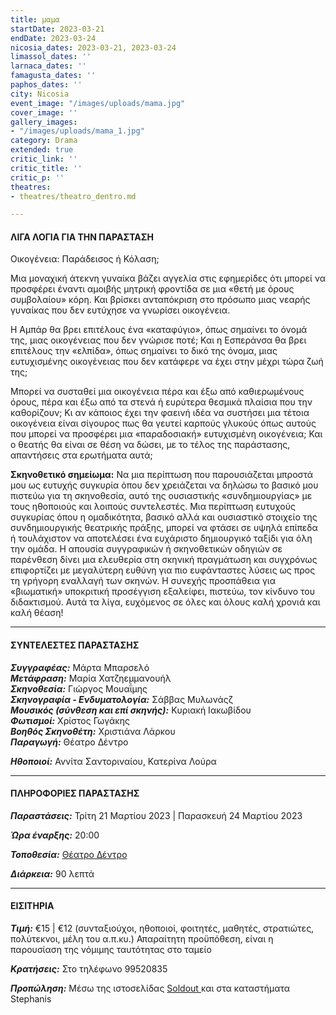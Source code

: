 ```yaml
---
title: μαμα
startDate: 2023-03-21
endDate: 2023-03-24
nicosia_dates: 2023-03-21, 2023-03-24
limassol_dates: ''
larnaca_dates: ''
famagusta_dates: ''
paphos_dates: ''
city: Nicosia
event_image: "/images/uploads/mama.jpg"
cover_image: ''
gallery_images:
- "/images/uploads/mama_1.jpg"
category: Drama
extended: true
critic_link: ''
critic_title: ''
critic_p: ''
theatres:
- theatres/theatro_dentro.md

---
```

#### ΛΙΓΑ ΛΟΓΙΑ ΓΙΑ ΤΗΝ ΠΑΡΑΣΤΑΣΗ

Οικογένεια: Παράδεισος ή Κόλαση;

Μια μοναχική άτεκνη γυναίκα βάζει αγγελία στις εφημερίδες ότι μπορεί να προσφέρει έναντι αμοιβής μητρική φροντίδα σε μια «θετή με όρους συμβολαίου» κόρη. Και βρίσκει ανταπόκριση στο πρόσωπο μιας νεαρής γυναίκας που δεν ευτύχησε να γνωρίσει οικογένεια.

Η Αμπάρ θα βρει επιτέλους ένα «καταφύγιο», όπως σημαίνει το όνομά της, μιας οικογένειας που δεν γνώρισε ποτέ; Και η Εσπεράνσα θα βρει επιτέλους την «ελπίδα», όπως σημαίνει το δικό της όνομα, μιας ευτυχισμένης οικογένειας που δεν κατάφερε να έχει στην μέχρι τώρα ζωή της;

Μπορεί να συσταθεί μια οικογένεια πέρα και έξω από καθιερωμένους όρους, πέρα και έξω από τα στενά ή ευρύτερα θεσμικά πλαίσια που την καθορίζουν; Κι αν κάποιος έχει την φαεινή ιδέα να συστήσει μια τέτοια οικογένεια είναι σίγουρος πως θα γευτεί καρπούς γλυκούς όπως αυτούς που μπορεί να προσφέρει μια «παραδοσιακή» ευτυχισμένη οικογένεια; Και ο θεατής θα είναι σε θέση να δώσει, με το τέλος της παράστασης, απαντήσεις στα ερωτήματα αυτά;

**Σκηνοθετικό σημείωμα:** Να μια περίπτωση που παρουσιάζεται μπροστά μου ως ευτυχής συγκυρία όπου δεν χρειάζεται να δηλώσω το βασικό μου πιστεύω για τη σκηνοθεσία, αυτό της ουσιαστικής «συνδημιουργίας» με τους ηθοποιούς και λοιπούς συντελεστές. Μια περίπτωση ευτυχούς συγκυρίας όπου η ομαδικότητα, βασικό αλλά και ουσιαστικό στοιχείο της συνδημιουργικής θεατρικής πράξης, μπορεί να φτάσει σε υψηλά επίπεδα ή τουλάχιστον να αποτελέσει ένα ευχάριστο δημιουργικό ταξίδι για όλη την ομάδα. Η απουσία συγγραφικών ή σκηνοθετικών οδηγιών σε παρένθεση δίνει μια ελευθερία στη σκηνική πραγμάτωση και συγχρόνως επιφορτίζει με μεγαλύτερη ευθύνη για πιο ευφάνταστες λύσεις ως προς τη γρήγορη εναλλαγή των σκηνών. Η συνεχής προσπάθεια για «βιωματική» υποκριτική προσέγγιση εξαλείφει, πιστεύω, τον κίνδυνο του διδακτισμού. Αυτά τα λίγα, ευχόμενος σε όλες και όλους καλή χρονιά και καλή θέαση!

***

#### ΣΥΝΤΕΛΕΣΤΕΣ ΠΑΡΑΣΤΑΣΗΣ

**_Συγγραφέας:_** Μάρτα Μπαρσελό  
**_Μετάφραση:_** Μαρία Χατζηεμμανουήλ  
**_Σκηνοθεσία:_** Γιώργος Μουαΐμης  
**_Σκηνογραφία - Ενδυματολογία:_** Σάββας Μυλωνάςζ  
**_Μουσικός (σύνθεση και επί σκηνής):_** Κυριακή Ιακωβίδου  
**_Φωτισμοί:_** Χρίστος Γωγάκης  
**_Βοηθός Σκηνοθέτη:_** Xριστιάνα Λάρκου  
**_Παραγωγή:_** Θέατρο Δέντρο

**_Ηθοποιοί:_** Αννίτα Σαντοριναίου, Κατερίνα Λούρα

***

#### ΠΛΗΡΟΦΟΡΙΕΣ ΠΑΡΑΣΤΑΣΗΣ

**_Παραστάσεις:_** Τρίτη 21 Μαρτίου 2023 | Παρασκευή 24 Μαρτίου 2023

**_Ώρα έναρξης:_** 20:00 

**_Τοποθεσία:_** [Θέατρο Δέντρο](?#map)

**_Διάρκεια:_** 90 λεπτά

***

#### ΕΙΣΙΤΗΡΙΑ

**_Τιμή:_** €15 | €12 (συνταξιούχοι, ηθοποιοί, φοιτητές, μαθητές, στρατιώτες, πολύτεκνοι, μέλη του α.π.κυ.) Απαραίτητη προϋπόθεση, είναι η παρουσίαση της νόμιμης ταυτότητας στο ταμείο

**_Κρατήσεις:_** Στο τηλέφωνο 99520835

**_Προπώληση:_** Μέσω της ιστοσελίδας [Soldout ](https://www.soldoutticketbox.com/mama-theatro-dentro-2023/?lang=en)και στα καταστήματα Stephanis
